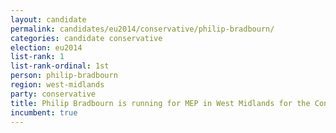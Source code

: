 ```yaml
---
layout: candidate
permalink: candidates/eu2014/conservative/philip-bradbourn/
categories: candidate conservative
election: eu2014
list-rank: 1
list-rank-ordinal: 1st
person: philip-bradbourn
region: west-midlands
party: conservative
title: Philip Bradbourn is running for MEP in West Midlands for the Conservative Party
incumbent: true
---
```

